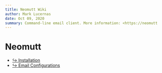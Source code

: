```yaml
---
title: Neomutt Wiki
author: Mark Lucernas
date: Oct 09, 2020
summary: Command-line email client. More information: <https://neomutt.org/>.
---
```



# Neomutt

- [↪ Installation](installation)
- [↪ Email Configurations](../mutt/configurations)

